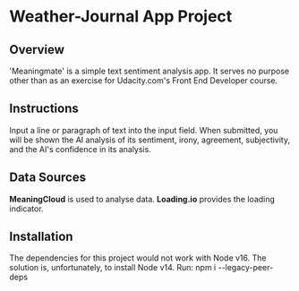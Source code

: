 # Weather-Journal App Project

## Overview
'Meaningmate' is a simple text sentiment analysis app.
It serves no purpose other than as an exercise for Udacity.com's Front End Developer course.

## Instructions
Input a line or paragraph of text into the input field. When submitted, you will be shown the AI analysis of its sentiment, irony, agreement, subjectivity, and the AI's confidence in its analysis.

## Data Sources
__MeaningCloud__ is used to analyse data.
__Loading.io__ provides the loading indicator.

## Installation
The dependencies for this project would not work with Node v16. The solution is, unfortunately, to install Node v14.
Run: npm i --legacy-peer-deps

